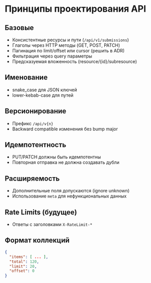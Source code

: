 # Принципы проектирования API

## Базовые

- Консистентные ресурсы и пути (`/api/v1/submissions`)
- Глаголы через HTTP методы (GET, POST, PATCH)
- Пагинация по limit/offset или cursor (решить в ADR)
- Фильтрация через query параметры
- Предсказуемая вложенность (resource/{id}/subresource)

## Именование

- snake_case для JSON ключей
- lower-kebab-case для путей

## Версионирование

- Префикс `/api/v{n}`
- Backward compatible изменения без bump major

## Идемпотентность

- PUT/PATCH должны быть идемпотентны
- Повторная отправка не должна создавать дубли

## Расширяемость

- Дополнительные поля допускаются (ignore unknown)
- Использование `meta` для нефункциональных данных

## Rate Limits (будущее)

- Ответы с заголовками `X-RateLimit-*`

## Формат коллекций

```json
{
  "items": [ ... ],
  "total": 120,
  "limit": 20,
  "offset": 0
}
```
